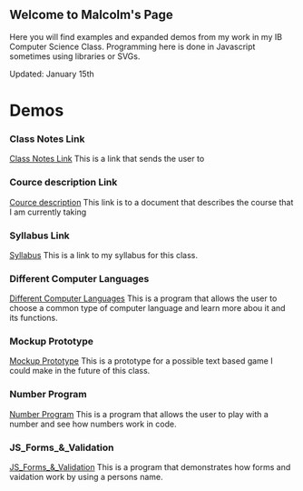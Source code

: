 ## Welcome to Malcolm's Page

Here you will find examples and expanded demos from my work in my IB Computer Science Class. Programming here is done in Javascript sometimes using libraries or SVGs. 

Updated: January 15th

# Demos

### Class Notes Link
  [Class Notes Link](https://github.com/eastmmal000/IB-Comp-Sci/blob/master/Class%20Notes.md)
  This is a link that sends the user to 
### Cource description Link
  [Cource description](https://github.com/eastmmal000/IB-Comp-Sci/blob/master/Cource%20description.md)
  This link is to a document that describes the course that I am currently taking
### Syllabus Link
  [Syllabus](https://github.com/eastmmal000/IB-Comp-Sci/blob/master/Syllabus.md)
  This is a link to my syllabus for this class.
### Different Computer Languages 
  [Different Computer Languages](https://eastmmal000.github.io/IB-Comp-Sci/Different_Computer_Languages.html)
  This is a program that allows the user to choose a common type of computer language and learn more abou it and its functions.
### Mockup Prototype
  [Mockup Prototype](https://eastmmal000.github.io/IB-Comp-Sci/Prototype.html)
  This is a prototype for a possible text based game I could make in the future of this class.
### Number Program
  [Number Program](https://eastmmal000.github.io/IB-Comp-Sci/Number_Program.html) 
  This is a program that allows the user to play with a number and see how numbers work in code.
### JS_Forms_&_Validation
  [JS_Forms_&_Validation](https://eastmmal000.github.io/IB-Comp-Sci/JS_Forms_&_Validation.html)
  This is a program that demonstrates how forms and vaidation work by using a persons name.
